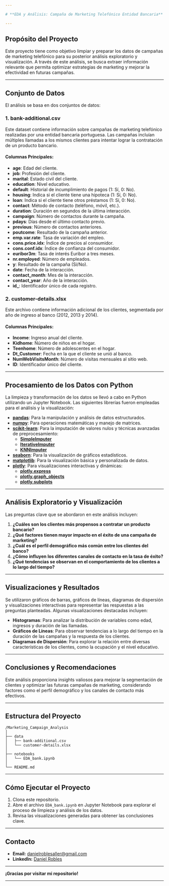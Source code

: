 ```yaml
---

# **EDA y Análisis: Campaña de Marketing Telefónico Entidad Bancaria**

---
```


## **Propósito del Proyecto**

Este proyecto tiene como objetivo limpiar y preparar los datos de campañas de marketing telefónico para su posterior análisis exploratorio y visualización. A través de este análisis, se busca extraer información relevante que permita optimizar estrategias de marketing y mejorar la efectividad en futuras campañas.

---

## **Conjunto de Datos**

El análisis se basa en dos conjuntos de datos:

### 1. **bank-additional.csv**

Este dataset contiene información sobre campañas de marketing telefónico realizadas por una entidad bancaria portuguesa. Las campañas incluían múltiples llamadas a los mismos clientes para intentar lograr la contratación de un producto bancario.

#### **Columnas Principales:**

- **age**: Edad del cliente.
- **job**: Profesión del cliente.
- **marital**: Estado civil del cliente.
- **education**: Nivel educativo.
- **default**: Historial de incumplimiento de pagos (1: Sí, 0: No).
- **housing**: Indica si el cliente tiene una hipoteca (1: Sí, 0: No).
- **loan**: Indica si el cliente tiene otros préstamos (1: Sí, 0: No).
- **contact**: Método de contacto (teléfono, móvil, etc.).
- **duration**: Duración en segundos de la última interacción.
- **campaign**: Número de contactos durante la campaña.
- **pdays**: Días desde el último contacto previo.
- **previous**: Número de contactos anteriores.
- **poutcome**: Resultado de la campaña anterior.
- **emp.var.rate**: Tasa de variación del empleo.
- **cons.price.idx**: Índice de precios al consumidor.
- **cons.conf.idx**: Índice de confianza del consumidor.
- **euribor3m**: Tasa de interés Euribor a tres meses.
- **nr.employed**: Número de empleados.
- **y**: Resultado de la campaña (Sí/No).
- **date**: Fecha de la interacción.
- **contact_month**: Mes de la interacción.
- **contact_year**: Año de la interacción.
- **id_**: Identificador único de cada registro.

### 2. **customer-details.xlsx**

Este archivo contiene información adicional de los clientes, segmentada por año de ingreso al banco (2012, 2013 y 2014).

#### **Columnas Principales:**

- **Income**: Ingreso anual del cliente.
- **Kidhome**: Número de niños en el hogar.
- **Teenhome**: Número de adolescentes en el hogar.
- **Dt_Customer**: Fecha en la que el cliente se unió al banco.
- **NumWebVisitsMonth**: Número de visitas mensuales al sitio web.
- **ID**: Identificador único del cliente.

---

## **Procesamiento de los Datos con Python**

La limpieza y transformación de los datos se llevó a cabo en Python utilizando un Jupyter Notebook. Las siguientes librerías fueron empleadas para el análisis y la visualización:

- [**pandas**](https://pandas.pydata.org/): Para la manipulación y análisis de datos estructurados.
- [**numpy**](https://numpy.org/): Para operaciones matemáticas y manejo de matrices.
- [**scikit-learn**](https://scikit-learn.org/stable/): Para la imputación de valores nulos y técnicas avanzadas de preprocesamiento:
  - [**SimpleImputer**](https://scikit-learn.org/stable/modules/generated/sklearn.impute.SimpleImputer.html)
  - [**IterativeImputer**](https://scikit-learn.org/stable/modules/generated/sklearn.impute.IterativeImputer.html)
  - [**KNNImputer**](https://scikit-learn.org/stable/modules/generated/sklearn.impute.KNNImputer.html)
- [**seaborn**](https://seaborn.pydata.org/): Para la visualización de gráficos estadísticos.
- [**matplotlib**](https://matplotlib.org/): Para la visualización básica y personalizada de datos.
- [**plotly**](https://plotly.com/python/): Para visualizaciones interactivas y dinámicas:
  - [**plotly.express**](https://plotly.com/python/plotly-express/)
  - [**plotly.graph_objects**](https://plotly.com/python/graph-objects/)
  - [**plotly.subplots**](https://plotly.com/python/subplots/)
    
---

## **Análisis Exploratorio y Visualización**

Las preguntas clave que se abordaron en este análisis incluyen:

1. **¿Cuáles son los clientes más propensos a contratar un producto bancario?**
2. **¿Qué factores tienen mayor impacto en el éxito de una campaña de marketing?**
3. **¿Cuál es el perfil demográfico más común entre los clientes del banco?**
4. **¿Cómo influyen los diferentes canales de contacto en la tasa de éxito?**
5. **¿Qué tendencias se observan en el comportamiento de los clientes a lo largo del tiempo?**

---

## **Visualizaciones y Resultados**

Se utilizaron gráficos de barras, gráficos de líneas, diagramas de dispersión y visualizaciones interactivas para representar las respuestas a las preguntas planteadas. Algunas visualizaciones destacadas incluyen:

- **Histogramas**: Para analizar la distribución de variables como edad, ingresos y duración de las llamadas.
- **Gráficos de Líneas**: Para observar tendencias a lo largo del tiempo en la duración de las campañas y la respuesta de los clientes.
- **Diagramas de Dispersión**: Para explorar la relación entre diversas características de los clientes, como la ocupación y el nivel educativo.

---

## **Conclusiones y Recomendaciones**

Este análisis proporciona insights valiosos para mejorar la segmentación de clientes y optimizar las futuras campañas de marketing, considerando factores como el perfil demográfico y los canales de contacto más efectivos.

---

## **Estructura del Proyecto**

```
/Marketing_Campaign_Analysis
│
├── data
│   ├── bank-additional.csv
│   └── customer-details.xlsx
│
├── notebooks
│   └── EDA_bank.ipynb
│
└── README.md
```

---

## **Cómo Ejecutar el Proyecto**

1. Clona este repositorio.
2. Abre el archivo `EDA_bank.ipynb` en Jupyter Notebook para explorar el proceso de limpieza y análisis de los datos.
3. Revisa las visualizaciones generadas para obtener las conclusiones clave.

---

## Contacto


- **Email:** [danielroblesaller@gmail.com](mailto:danielroblesaller@gmail.com)
- **LinkedIn:** [Daniel Robles](https://www.linkedin.com/in/danielroblesaller)

---

**¡Gracias por visitar mi repositorio!**

---
